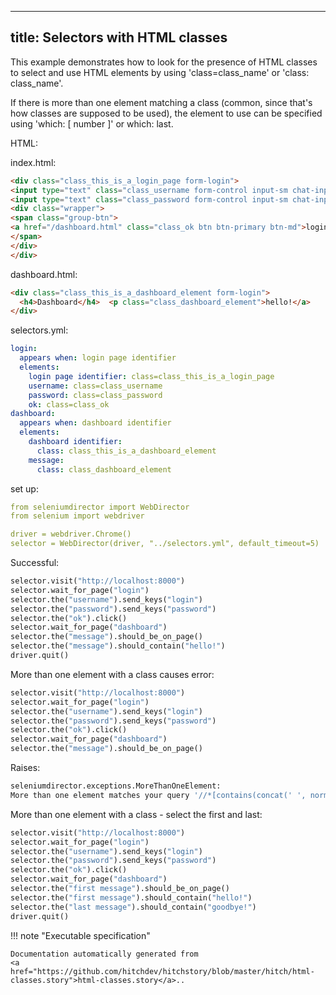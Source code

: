
---
title: Selectors with HTML classes
---



This example demonstrates how to look for the presence of HTML classes to
select and use HTML elements by using 'class=class_name' or 'class: class_name'.

If there is more than one element matching a class (common, since that's how classes
are supposed to be used), the element to use can be specified using 'which: [ number ]'
or which: last.



HTML:



index.html:

```html
<div class="class_this_is_a_login_page form-login">
<input type="text" class="class_username form-control input-sm chat-input" placeholder="username" /></br>
<input type="text" class="class_password form-control input-sm chat-input" placeholder="password" /></br>
<div class="wrapper">
<span class="group-btn">
<a href="/dashboard.html" class="class_ok btn btn-primary btn-md">login <i class="fa fa-sign-in"></i></a>
</span>
</div>
</div>

```


dashboard.html:

```html
<div class="class_this_is_a_dashboard_element form-login">
  <h4>Dashboard</h4>  <p class="class_dashboard_element">hello!</a>
</div>

```





selectors.yml:

```yaml
login:
  appears when: login page identifier
  elements:
    login page identifier: class=class_this_is_a_login_page
    username: class=class_username
    password: class=class_password
    ok: class=class_ok
dashboard:
  appears when: dashboard identifier
  elements:
    dashboard identifier:
      class: class_this_is_a_dashboard_element
    message:
      class: class_dashboard_element

```

set up:

```yaml
from seleniumdirector import WebDirector
from selenium import webdriver

driver = webdriver.Chrome()
selector = WebDirector(driver, "../selectors.yml", default_timeout=5)

```




Successful:




```python
selector.visit("http://localhost:8000")
selector.wait_for_page("login")
selector.the("username").send_keys("login")
selector.the("password").send_keys("password")
selector.the("ok").click()
selector.wait_for_page("dashboard")
selector.the("message").should_be_on_page()
selector.the("message").should_contain("hello!")
driver.quit()

```






More than one element with a class causes error:




```python
selector.visit("http://localhost:8000")
selector.wait_for_page("login")
selector.the("username").send_keys("login")
selector.the("password").send_keys("password")
selector.the("ok").click()
selector.wait_for_page("dashboard")
selector.the("message").should_be_on_page()

```


Raises:

```python
seleniumdirector.exceptions.MoreThanOneElement:
More than one element matches your query '//*[contains(concat(' ', normalize-space(@class), ' '), ' class_dashboard_element ')]'.
```






More than one element with a class - select the first and last:




```python
selector.visit("http://localhost:8000")
selector.wait_for_page("login")
selector.the("username").send_keys("login")
selector.the("password").send_keys("password")
selector.the("ok").click()
selector.wait_for_page("dashboard")
selector.the("first message").should_be_on_page()
selector.the("first message").should_contain("hello!")
selector.the("last message").should_contain("goodbye!")
driver.quit()

```










!!! note "Executable specification"

    Documentation automatically generated from 
    <a href="https://github.com/hitchdev/hitchstory/blob/master/hitch/html-classes.story">html-classes.story</a>..

